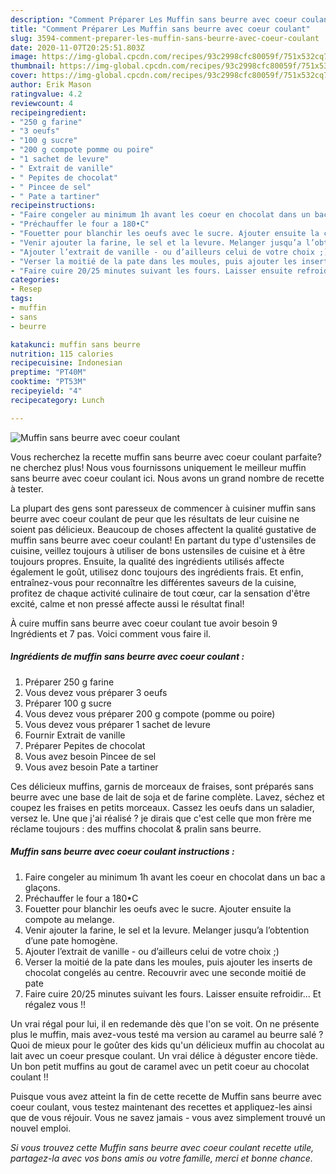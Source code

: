 ```yaml
---
description: "Comment Préparer Les Muffin sans beurre avec coeur coulant"
title: "Comment Préparer Les Muffin sans beurre avec coeur coulant"
slug: 3594-comment-preparer-les-muffin-sans-beurre-avec-coeur-coulant
date: 2020-11-07T20:25:51.803Z
image: https://img-global.cpcdn.com/recipes/93c2998cfc80059f/751x532cq70/muffin-sans-beurre-avec-coeur-coulant-photo-principale-de-la-recette.jpg
thumbnail: https://img-global.cpcdn.com/recipes/93c2998cfc80059f/751x532cq70/muffin-sans-beurre-avec-coeur-coulant-photo-principale-de-la-recette.jpg
cover: https://img-global.cpcdn.com/recipes/93c2998cfc80059f/751x532cq70/muffin-sans-beurre-avec-coeur-coulant-photo-principale-de-la-recette.jpg
author: Erik Mason
ratingvalue: 4.2
reviewcount: 4
recipeingredient:
- "250 g farine"
- "3 oeufs"
- "100 g sucre"
- "200 g compote pomme ou poire"
- "1 sachet de levure"
- " Extrait de vanille"
- " Pepites de chocolat"
- " Pincee de sel"
- " Pate a tartiner"
recipeinstructions:
- "Faire congeler au minimum 1h avant les coeur en chocolat dans un bac a glaçons."
- "Préchauffer le four a 180•C"
- "Fouetter pour blanchir les oeufs avec le sucre. Ajouter ensuite la compote au melange."
- "Venir ajouter la farine, le sel et la levure. Melanger jusqu’a l’obtention d’une pate homogène."
- "Ajouter l’extrait de vanille - ou d’ailleurs celui de votre choix ;)"
- "Verser la moitié de la pate dans les moules, puis ajouter les inserts de chocolat congelés au centre. Recouvrir avec une seconde moitié de pate"
- "Faire cuire 20/25 minutes suivant les fours. Laisser ensuite refroidir... Et régalez vous !!"
categories:
- Resep
tags:
- muffin
- sans
- beurre

katakunci: muffin sans beurre 
nutrition: 115 calories
recipecuisine: Indonesian
preptime: "PT40M"
cooktime: "PT53M"
recipeyield: "4"
recipecategory: Lunch

---
```



![Muffin sans beurre avec coeur coulant](https://img-global.cpcdn.com/recipes/93c2998cfc80059f/751x532cq70/muffin-sans-beurre-avec-coeur-coulant-photo-principale-de-la-recette.jpg)

Vous recherchez la recette muffin sans beurre avec coeur coulant parfaite? ne cherchez plus! Nous vous fournissons uniquement le meilleur muffin sans beurre avec coeur coulant ici. Nous avons un grand nombre de recette à tester.

La plupart des gens sont paresseux de commencer à cuisiner muffin sans beurre avec coeur coulant de peur que les résultats de leur cuisine ne soient pas délicieux. Beaucoup de choses affectent la qualité gustative de muffin sans beurre avec coeur coulant! En partant du type d'ustensiles de cuisine, veillez toujours à utiliser de bons ustensiles de cuisine et à être toujours propres. Ensuite, la qualité des ingrédients utilisés affecte également le goût, utilisez donc toujours des ingrédients frais. Et enfin, entraînez-vous pour reconnaître les différentes saveurs de la cuisine, profitez de chaque activité culinaire de tout cœur, car la sensation d'être excité, calme et non pressé affecte aussi le résultat final!

<!--inarticleads1-->

À cuire muffin sans beurre avec coeur coulant tue avoir besoin 9 Ingrédients et 7 pas. Voici comment vous faire il.

##### Ingrédients de muffin sans beurre avec coeur coulant :

1. Préparer 250 g farine
1. Vous devez vous préparer 3 oeufs
1. Préparer 100 g sucre
1. Vous devez vous préparer 200 g compote (pomme ou poire)
1. Vous devez vous préparer 1 sachet de levure
1. Fournir  Extrait de vanille
1. Préparer  Pepites de chocolat
1. Vous avez besoin  Pincee de sel
1. Vous avez besoin  Pate a tartiner


Ces délicieux muffins, garnis de morceaux de fraises, sont préparés sans beurre avec une base de lait de soja et de farine complète. Lavez, séchez et coupez les fraises en petits morceaux. Cassez les oeufs dans un saladier, versez le. Une que j&#39;ai réalisé ? je dirais que c&#39;est celle que mon frère me réclame toujours : des muffins chocolat &amp; pralin sans beurre. 

<!--inarticleads2-->

##### Muffin sans beurre avec coeur coulant instructions :

1. Faire congeler au minimum 1h avant les coeur en chocolat dans un bac a glaçons.
1. Préchauffer le four a 180•C
1. Fouetter pour blanchir les oeufs avec le sucre. Ajouter ensuite la compote au melange.
1. Venir ajouter la farine, le sel et la levure. Melanger jusqu’a l’obtention d’une pate homogène.
1. Ajouter l’extrait de vanille - ou d’ailleurs celui de votre choix ;)
1. Verser la moitié de la pate dans les moules, puis ajouter les inserts de chocolat congelés au centre. Recouvrir avec une seconde moitié de pate
1. Faire cuire 20/25 minutes suivant les fours. Laisser ensuite refroidir... Et régalez vous !!


Un vrai régal pour lui, il en redemande dès que l&#39;on se voit. On ne présente plus le muffin, mais avez-vous testé ma version au caramel au beurre salé ? Quoi de mieux pour le goûter des kids qu&#39;un délicieux muffin au chocolat au lait avec un coeur presque coulant. Un vrai délice à déguster encore tiède. Un bon petit muffins au gout de caramel avec un petit coeur au chocolat coulant !! 

<!--inarticleads1-->

<p>
Puisque vous avez atteint la fin de cette recette de Muffin sans beurre avec coeur coulant, vous testez maintenant des recettes et appliquez-les ainsi que de vous réjouir. Vous ne savez jamais - vous avez simplement trouvé un nouvel emploi.
</p>

<p>
<i>Si vous trouvez cette Muffin sans beurre avec coeur coulant recette utile, partagez-la avec vos bons amis ou votre famille, merci et bonne chance.</i>
</p>
